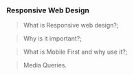 ### Responsive Web Design

> What is Responsive web design?;

> Why is it important?;

> What is Mobile First and why use it?;

> Media Queries.